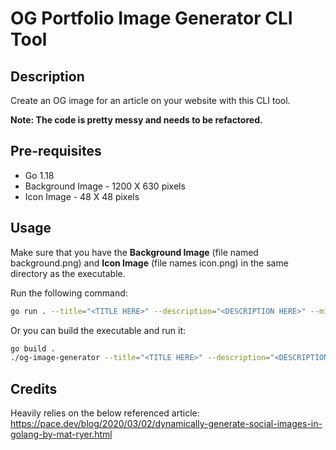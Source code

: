# OG Portfolio Image Generator CLI Tool

## Description

Create an OG image for an article on your website with this CLI tool.

**Note: The code is pretty messy and needs to be refactored.**

## Pre-requisites

- Go 1.18
- Background Image - 1200 X 630 pixels
- Icon Image - 48 X 48 pixels

## Usage

Make sure that you have the **Background Image** (file named background.png) and **Icon Image** (file names icon.png) in the same directory as the executable.

Run the following command:

```bash
go run . --title="<TITLE HERE>" --description="<DESCRIPTION HERE>" --minutes=7 --author="<AUTHOR NAME HERE>" --website="<WEBSITE URL HERE>"
```

Or you can build the executable and run it:

```bash
go build .
./og-image-generator --title="<TITLE HERE>" --description="<DESCRIPTION HERE>" --minutes=7 --author="<AUTHOR NAME HERE>" --website="<WEBSITE URL HERE>"
```

## Credits

Heavily relies on the below referenced article:
https://pace.dev/blog/2020/03/02/dynamically-generate-social-images-in-golang-by-mat-ryer.html